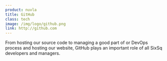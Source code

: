 ```yaml
---
product: nuvla
title: GitHub
class: tech
image: /img/logo/github.png
link: http://github.com
---
```


From hosting our source code to managing a good part of or DevOps process and hosting our website, GitHub plays an important role of all SixSq developers and managers.
